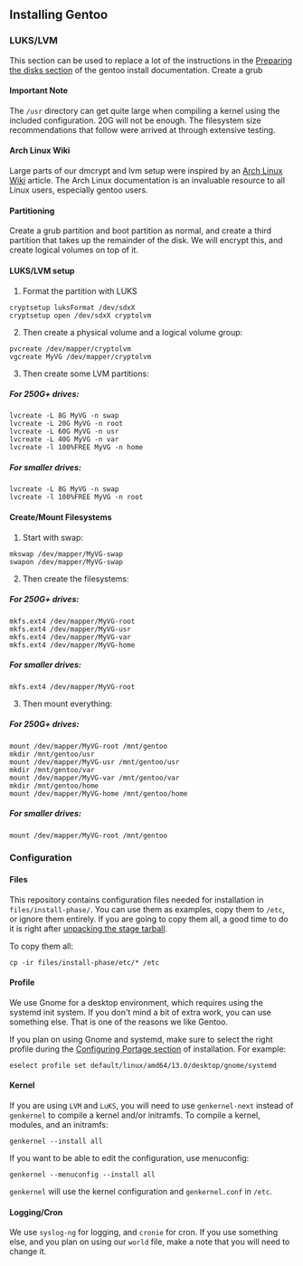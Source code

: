 
## Installing Gentoo

### LUKS/LVM
This section can be used to replace a lot of the instructions in the [Preparing the disks section](https://wiki.gentoo.org/wiki/Handbook:AMD64/Installation/Disks) of the gentoo install documentation.  Create a grub

#### Important Note
The `/usr` directory can get quite large when compiling a kernel using the included configuration. 20G will not be enough. The filesystem size recommendations that follow were arrived at through extensive testing.

#### Arch Linux Wiki
Large parts of our dmcrypt and lvm setup were inspired by an [Arch Linux Wiki](https://wiki.archlinux.org/index.php/Dm-crypt/Encrypting_an_entire_system) article. The Arch Linux documentation is an invaluable resource to all Linux users, especially gentoo users.

#### Partitioning
Create a grub partition and boot partition as normal, and create a third partition that takes up the remainder of the disk. We will encrypt this, and create logical volumes on top of it.

#### LUKS/LVM setup
1. Format the partition with LUKS

```
cryptsetup luksFormat /dev/sdxX
cryptsetup open /dev/sdxX cryptolvm
```

2. Then create a physical volume and a logical volume group:
```
pvcreate /dev/mapper/cryptolvm
vgcreate MyVG /dev/mapper/cryptolvm
```
3. Then create some LVM partitions:
##### For 250G+ drives:
```
lvcreate -L 8G MyVG -n swap
lvcreate -L 20G MyVG -n root
lvcreate -L 60G MyVG -n usr
lvcreate -L 40G MyVG -n var
lvcreate -l 100%FREE MyVG -n home
```

##### For smaller drives:
```
lvcreate -L 8G MyVG -n swap
lvcreate -l 100%FREE MyVG -n root
```

#### Create/Mount Filesystems
1. Start with swap:
```
mkswap /dev/mapper/MyVG-swap
swapon /dev/mapper/MyVG-swap
```

2. Then create the filesystems:
##### For 250G+ drives:
```
mkfs.ext4 /dev/mapper/MyVG-root
mkfs.ext4 /dev/mapper/MyVG-usr
mkfs.ext4 /dev/mapper/MyVG-var
mkfs.ext4 /dev/mapper/MyVG-home
```

##### For smaller drives:
```
mkfs.ext4 /dev/mapper/MyVG-root
```

3. Then mount everything:
##### For 250G+ drives:
```
mount /dev/mapper/MyVG-root /mnt/gentoo
mkdir /mnt/gentoo/usr
mount /dev/mapper/MyVG-usr /mnt/gentoo/usr
mkdir /mnt/gentoo/var
mount /dev/mapper/MyVG-var /mnt/gentoo/var
mkdir /mnt/gentoo/home
mount /dev/mapper/MyVG-home /mnt/gentoo/home
```

##### For smaller drives:
```
mount /dev/mapper/MyVG-root /mnt/gentoo
```

### Configuration

#### Files
This repository contains configuration files needed for installation in `files/install-phase/`. You can use them as examples, copy them to `/etc`, or ignore them entirely. If you are going to copy them all, a good time to do it is right after [unpacking the stage tarball](https://wiki.gentoo.org/wiki/Handbook:AMD64/Installation/Stage#Unpacking_the_stage_tarball).

To copy them all:

    cp -ir files/install-phase/etc/* /etc

#### Profile
We use Gnome for a desktop environment, which requires using the systemd init system. If you don't mind a bit of extra work, you can use something else. That is one of the reasons we like Gentoo.

If you plan on using Gnome and systemd, make sure to select the right profile during the [Configuring Portage section](https://wiki.gentoo.org/wiki/Handbook:AMD64/Installation/Base#Choosing_the_right_profile) of installation. For example:

    eselect profile set default/linux/amd64/13.0/desktop/gnome/systemd

#### Kernel
If you are using `LVM` and `LuKS`, you will need to use `genkernel-next` instead of `genkernel` to compile a kernel and/or initramfs. To compile a kernel, modules, and an initramfs:

    genkernel --install all

If you want to be able to edit the configuration, use menuconfig:

    genkernel --menuconfig --install all

`genkernel` will use the kernel configuration and `genkernel.conf` in `/etc`.

#### Logging/Cron
We use `syslog-ng` for logging, and `cronie` for cron. If you use something else, and you plan on using our `world` file, make a note that you will need to change it.

